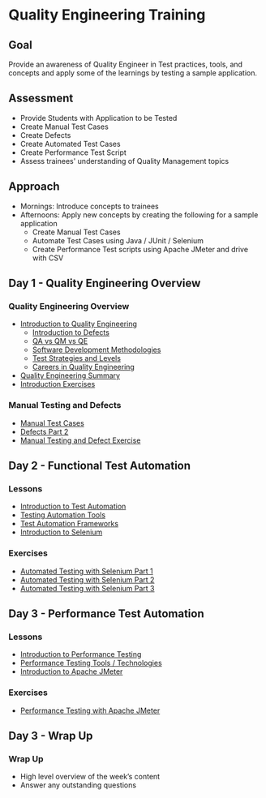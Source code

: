 # Quality Engineering Training

## Goal
Provide an awareness of Quality Engineer in Test practices, tools, and concepts and apply some of the learnings by testing a sample application.

## Assessment

- Provide Students with Application to be Tested
- Create Manual Test Cases
- Create Defects
- Create Automated Test Cases
- Create Performance Test Script
- Assess trainees' understanding of Quality Management topics

## Approach

- Mornings: Introduce concepts to trainees
- Afternoons: Apply new concepts by creating the following for a sample application
  - Create Manual Test Cases
  - Automate Test Cases using Java / JUnit / Selenium
  - Create Performance Test scripts using Apache JMeter and drive with CSV

## Day 1 - Quality Engineering Overview

### Quality Engineering Overview
- [Introduction to Quality Engineering](./lessons/MQA-introduction-to-quality-engineering.md)
  - [Introduction to Defects](./lessons/MQA-introduction-to-defects.md)
  - [QA vs QM vs QE](./lessons/MQA-qa-qm-qe.md)
  - [Software Development Methodologies](./lessons/MQA-software-development-methodologies.md)
  - [Test Strategies and Levels](./lessons/MQA-test-strategies-and-levels.md)
  - [Careers in Quality Engineering](./lessons/MQA-careers-in-quality-engineering.md)
- [Quality Engineering Summary](./lessons/MQA-qe-overview-summary.md)
- [Introduction Exercises](./exercises/MQA-exercise-introduction-to-quality-engineering.md)

### Manual Testing and Defects
- [Manual Test Cases](./lessons/MQA-manual-testing.md)
- [Defects Part 2](./lessons/MQA-defects-part-2.md)
- [Manual Testing and Defect Exercise](./exercises/MQA-exercise-manual-testing.md)

## Day 2 - Functional Test Automation

### Lessons
- [Introduction to Test Automation](./lessons/MQA-introduction-to-test-automation.md)
- [Testing Automation Tools](./lessons/MQA-test-automation-tools.md)
- [Test Automation Frameworks](./lessons/MQA-test-automation-tools.md)
- [Introduction to Selenium](./lessons/MQA-introduction-to-selenium.md)

### Exercises
- [Automated Testing with Selenium Part 1](./exercises/MQA-exercise-automated-testing-part1.md)
- [Automated Testing with Selenium Part 2](./exercises/MQA-exercise-automated-testing-part2.md)
- [Automated Testing with Selenium Part 3](./exercises/MQA-exercise-automated-testing-part3.md)

## Day 3 - Performance Test Automation

### Lessons
- [Introduction to Performance Testing](./lessons/MQA-introduction-to-performance-testing.md)
- [Performance Testing Tools / Technologies](./lessons/MQA-performance-testing-tools.md)
- [Introduction to Apache JMeter](./lessons/MQA-introduction-to-apache-jmeter.md)

### Exercises
- [Performance Testing with Apache JMeter](./exercises/MQA-exercise-performance-testing.md)

## Day 3 - Wrap Up

### Wrap Up
- High level overview of the week’s content
- Answer any outstanding questions
